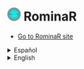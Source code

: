 # [<img src="/media/rominar-logo-no-bg.png" alt="Rominar logo" width="30" height="30"/>](https://andressiri.github.io/RominaR) RominaR

* [Go to RominaR site](https://andressiri.github.io/RominaR)

<details>

  <summary>Español</summary>
  
  ### Motivación para el proyecto
  
  Esta aplicación fue creada teniendo en consideración el negocio de Romina pero principalmente con la finalidad de aplicar a un fin y potenciar el conocimiento en las tecnologías base del desarrollo web: `HTML`, `CSS` y `JavaScript`. Se llevó adelante entonces la construcción de un sitio en una sola página con funcionalidades básicas para incentivar el contacto del usuario y una buena exposición de la información del negocio del cliente.
  
  ### Estado actual de la aplicación
  
  Siendo mi primer proyecto importante, tiene algunas cosas a destacar a pesar que claramente tiene otras para mejorar. Estas últimas son principalmente en cuestiones relacionadas con mi experiencia al momento de realizarlo, tales como la organización y optimización del código o asimismo la forma de utilizar el `git`. Sin embargo pueden verse implementadas funciones avanzadas como el `intersection observer` de manera correcta, un buen manejo del `DOM` y de los `eventos`, el desarrollo de un componente complejo como una galería de fotos de una manera personalizada (creando cada una de sus funcionalidades), y finalmente una aplicación totalmente responsive. Cabe agregar que son mejorables otros aspectos que tienen que ver con que el sitio no está terminado, debido a que el cliente decidió no proceder con su negocio. Esto genera que el sitio no tenga tanto impacto, ya que es necesario poner fotos de mejor calidad, los textos correspondientes y mejorar el diseño. De todas formas, a fines prácticos y didácticos el sitio claramente cumplió su función. 
    
  ### Mejorado con Lighthouse
  
  Este sitio fue mejorado con lighthouse, teniendo en cuenta la carga de activos críticos (critical assets preloading) y la carga perezosa (lazy loading) del resto de la aplicación, cuestiones de accesibilidad y mejores prácticas, y por supuesto, la optimización para motores de búsqueda (SEO). Algunas cuestiones que bajan la puntuación en rendimiento o accesibilidad están relacionadas con no tener las imágenes adecuadas para mostrar, cosas que se pueden mejorar fácilmente pero que no merecen la pena en el estado en el que se encuentra el sitio.
  
  [<img src="/media/lighthouse-performance.jpg" alt="Lighthouse performance" />](#)
  
</details> 

<details>

<summary>English</summary>
  
  ### Motivation for the project
  
  This application was created taking into consideration Romina's business but mainly with the purpose of applying to an end and enhance the knowledge in the basic technologies of web development: `HTML`, `CSS` and `JavaScript`. It was then carried out the construction of a single page site with basic functionalities to encourage user contact and a good exposure of the client's business information.
  
  ### Build status
  
  Being my first major project, it has some things to highlight although it clearly has others to improve. The latter are mainly in issues related to my experience at the time of making it, such as the organization and optimization of the code or how to use `git`. However, advanced functions such as the `intersection observer` can be seen implemented in a correct way, a good management of the `DOM` and `events`, the development of a complex component such as a photo gallery in a customized way (creating each of its functionalities), and finally a fully responsive application. It should be added that there are other aspects that can be improved that have to do with the fact that the site is not finished, because the client decided not to proceed with their business. This generates that the site does not have so much impact, since it is necessary to put better quality photos, the corresponding texts and improve the design. Anyway, for practical and didactic purposes the site clearly fulfilled its function.
  
  ### Improved with Lighthouse
  
  This site was improved with lighthouse, taking in consideration the preloading of critical assets and the lazy loading of the rest of the application, accessibility and best preactices issues, and of course, Search Engine Optimization (SEO). Some issues that lower score in performance or accesibility are related to not having the proper images to display, things that can be easily improved but do not worth the trouble in the state the site is.
  
  [<img src="/media/lighthouse-performance.jpg" alt="Lighthouse performance" />](#)
  
</details> 

